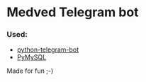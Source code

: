# Medved Telegram bot

### Used:
- [python-telegram-bot](https://github.com/python-telegram-bot/python-telegram-bot)
- [PyMySQL](https://github.com/PyMySQL/PyMySQL)

Made for fun ;-)